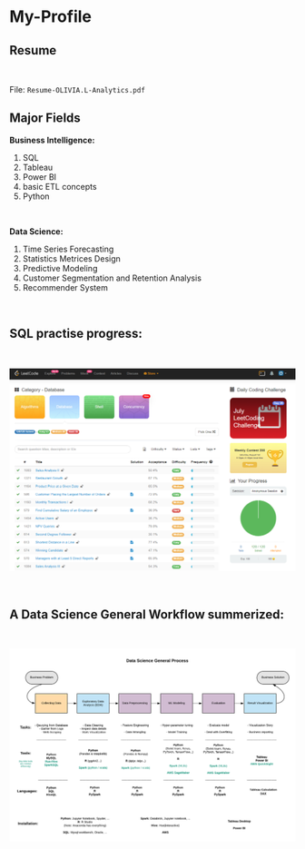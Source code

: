 # My-Profile


## Resume

<br>

File: `Resume-OLIVIA.L-Analytics.pdf`



## Major Fields

**Business Intelligence:** <br>
1. SQL
2. Tableau 
3. Power BI
4. basic ETL concepts
5. Python
<br>

**Data Science:** <br>
1. Time Series Forecasting
2. Statistics Metrices Design
3. Predictive Modeling
4. Customer Segmentation and Retention Analysis
5. Recommender System

<br>

## SQL practise progress:
<br>

![workflow_](https://github.com/Olliang/My-Profile/blob/master/Leetcode_SQL_progress.PNG)

<br>

## A Data Science General Workflow summerized:
<br>

![workflow_](https://github.com/Olliang/My-Profile/blob/master/DS%20Workflow.png)

<br>


